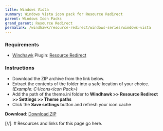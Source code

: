 ```yaml
---
title: Windows Vista
summary: Windows Vista icon pack for Resource Redirect
parent: Windows Icon Packs
grand_parent: Resource Redirect
permalink: /windhawk/resource-redirect/windows-series/windows-vista
---
```


### Requirements

- [Windhawk] Plugin: [Resource Redirect]

### Instructions

 - Download the ZIP archive from the link below.
 - Extract the contents of the folder into a safe location of your choice. *(Example: C:\Icons\<Icon Pack>\)*
 - Add the path of the theme.ini folder to **Windhawk >> Resource Redirect >> Settings >> Theme paths**
 - Click the **Save settings** button and refresh your icon cache
 
 **Download**: [Download ZIP]
 
 <!-- ////////////////////////////////////////////////////////////////////////////////////////////////////////////////////// -->
 
 [//]: # Resources and links for this page go here.
 
[Windhawk]: https://windhawk.net/
[Resource Redirect]: https://windhawk.net/mods/icon-resource-redirect
[Download ZIP]: https://gitlab.com/the-back-room/resource-redirect/-/archive/main/resource-redirect-main.zip?ref_type=heads?path=icon-packs/Windows-Vista

 <!-- ////////////////////////////////////////////////////////////////////////////////////////////////////////////////////// -->
 
